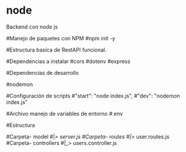 # node
Backend con node js

#Manejo de paquetes con NPM
  #npm init -y


#Estructura basica de RestAPI funcional.

#Dependencias a instalar
  #cors
  #dotenv
  #express

#Dependencias de desarrollo

  #nodemon
  
#Configuración de scripts
  #"start": "node index.js",
  #"dev": "nodemon index.js"
  
#Archivo manejo de variables de entorno
  #.env
  
  
#Estructura
  
  #Carpeta- model
            #|_> server.js
  #Carpeta- routes
            #|_> user.routes.js
  #Carpeta- controllers 
            #|_> users.controller.js
            
 
    
